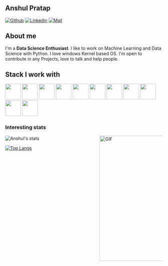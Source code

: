 ## Anshul Pratap

[![Github](https://img.shields.io/github/followers/AnshulPratap26?label=Follow&style=social)](https://github.com/AnshulPratap26)
[![Linkedin](https://img.shields.io/badge/-Anshul%20Pratap-blue?style=flat-square&logo=linkedin&logoColor=white&link=https://www.linkedin.com/in/anshulpratapofficial)](https://www.linkedin.com/in/anshulpratapofficial)
[![Mail](https://img.shields.io/badge/-anshulpratap821@gmail.com-gray?style=flat-square&logo=gmail&logoColor=red&link=)](mailto:anshulpratap821@gmail.com)



## About me 
I'm a **Data Science Enthusiast**. I like to work on Machine Learning and Data Science with Python. I love windows Kernel based OS.
I'm open to contribute in any Projects, love to talk and help people.


## Stack I work with
<code><img height="50" src="https://www.vectorlogo.zone/logos/python/python-ar21.svg"></code>
<code><img height="50" src="https://www.vectorlogo.zone/logos/numpy/numpy-ar21.svg"></code>
<code><img height="50" src="https://upload.wikimedia.org/wikipedia/commons/thumb/e/ed/Pandas_logo.svg/1200px-Pandas_logo.svg.png"></code>
<code><img height="50" src="https://seaborn.pydata.org/_static/logo-wide-lightbg.svg"></code>
<code><img height="50" src="https://seeklogo.com/images/S/scikit-learn-logo-8766D07E2E-seeklogo.com.png"></code>
<code><img height="50" src="https://www.vectorlogo.zone/logos/mysql/mysql-horizontal.svg"></code>
<code><img height="50" src="https://www.vectorlogo.zone/logos/djangoproject/djangoproject-ar21.svg"></code>
<code><img height="50" src="https://www.vectorlogo.zone/logos/pocoo_flask/pocoo_flask-ar21.svg"></code>
<code><img height="50" src="https://www.vectorlogo.zone/logos/github/github-ar21.svg"></code>
<code><img height="50" src="https://www.vectorlogo.zone/logos/git-scm/git-scm-ar21.svg"></code>
<code><img height="50" src="https://ottostruve.github.io/gsps/slides/gullikson_gsps_python_plotting/Matplotlib_logo.svg.png"></code>

### Interesting stats
<img align="right" alt="GIF" src="https://media1.giphy.com/media/p4NLw3I4U0idi/200.webp?cid=ecf05e47ut5pr45pj9m7x00dco0dgwmqq1so04zmjkqx6daz&rid=200.webp" width="400px" style="max-width: 40%;"/>

![Anshul's stats](https://github-readme-stats.vercel.app/api?username=AnshulPratap26&show_icons=true&theme=dracula)

[![Top Langs](https://github-readme-stats.vercel.app/api/top-langs/?username=AnshulPratap26&layout=compact)](https://github.com/AnshulPratap26/github-readme-stats)
